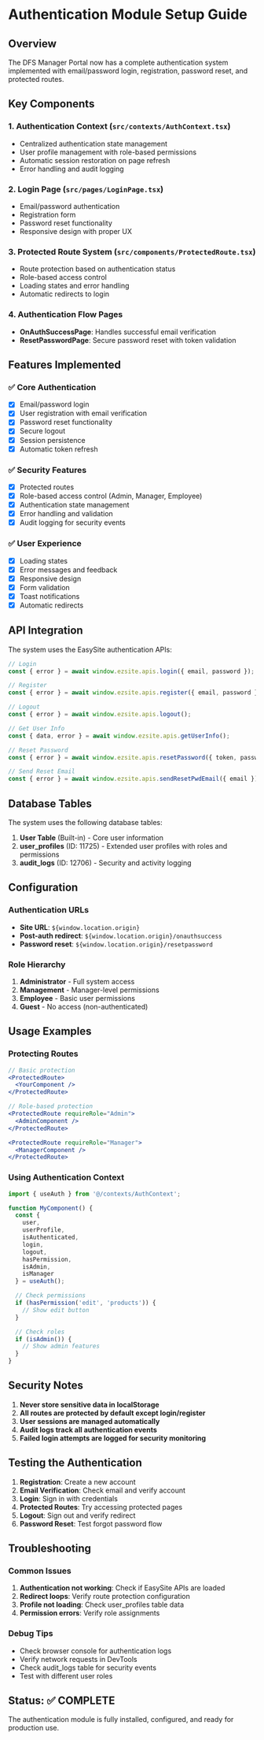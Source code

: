 # Authentication Module Setup Guide

## Overview
The DFS Manager Portal now has a complete authentication system implemented with email/password login, registration, password reset, and protected routes.

## Key Components

### 1. Authentication Context (`src/contexts/AuthContext.tsx`)
- Centralized authentication state management
- User profile management with role-based permissions
- Automatic session restoration on page refresh
- Error handling and audit logging

### 2. Login Page (`src/pages/LoginPage.tsx`)
- Email/password authentication
- Registration form
- Password reset functionality
- Responsive design with proper UX

### 3. Protected Route System (`src/components/ProtectedRoute.tsx`)
- Route protection based on authentication status
- Role-based access control
- Loading states and error handling
- Automatic redirects to login

### 4. Authentication Flow Pages
- **OnAuthSuccessPage**: Handles successful email verification
- **ResetPasswordPage**: Secure password reset with token validation

## Features Implemented

### ✅ Core Authentication
- [x] Email/password login
- [x] User registration with email verification
- [x] Password reset functionality
- [x] Secure logout
- [x] Session persistence
- [x] Automatic token refresh

### ✅ Security Features
- [x] Protected routes
- [x] Role-based access control (Admin, Manager, Employee)
- [x] Authentication state management
- [x] Error handling and validation
- [x] Audit logging for security events

### ✅ User Experience
- [x] Loading states
- [x] Error messages and feedback
- [x] Responsive design
- [x] Form validation
- [x] Toast notifications
- [x] Automatic redirects

## API Integration

The system uses the EasySite authentication APIs:

```javascript
// Login
const { error } = await window.ezsite.apis.login({ email, password });

// Register
const { error } = await window.ezsite.apis.register({ email, password });

// Logout
const { error } = await window.ezsite.apis.logout();

// Get User Info
const { data, error } = await window.ezsite.apis.getUserInfo();

// Reset Password
const { error } = await window.ezsite.apis.resetPassword({ token, password });

// Send Reset Email
const { error } = await window.ezsite.apis.sendResetPwdEmail({ email });
```

## Database Tables

The system uses the following database tables:

1. **User Table** (Built-in) - Core user information
2. **user_profiles** (ID: 11725) - Extended user profiles with roles and permissions
3. **audit_logs** (ID: 12706) - Security and activity logging

## Configuration

### Authentication URLs
- **Site URL**: `${window.location.origin}`
- **Post-auth redirect**: `${window.location.origin}/onauthsuccess`
- **Password reset**: `${window.location.origin}/resetpassword`

### Role Hierarchy
1. **Administrator** - Full system access
2. **Management** - Manager-level permissions
3. **Employee** - Basic user permissions
4. **Guest** - No access (non-authenticated)

## Usage Examples

### Protecting Routes
```jsx
// Basic protection
<ProtectedRoute>
  <YourComponent />
</ProtectedRoute>

// Role-based protection
<ProtectedRoute requireRole="Admin">
  <AdminComponent />
</ProtectedRoute>

<ProtectedRoute requireRole="Manager">
  <ManagerComponent />
</ProtectedRoute>
```

### Using Authentication Context
```jsx
import { useAuth } from '@/contexts/AuthContext';

function MyComponent() {
  const { 
    user, 
    userProfile, 
    isAuthenticated, 
    login, 
    logout, 
    hasPermission,
    isAdmin,
    isManager 
  } = useAuth();

  // Check permissions
  if (hasPermission('edit', 'products')) {
    // Show edit button
  }

  // Check roles
  if (isAdmin()) {
    // Show admin features
  }
}
```

## Security Notes

1. **Never store sensitive data in localStorage**
2. **All routes are protected by default except login/register**
3. **User sessions are managed automatically**
4. **Audit logs track all authentication events**
5. **Failed login attempts are logged for security monitoring**

## Testing the Authentication

1. **Registration**: Create a new account
2. **Email Verification**: Check email and verify account
3. **Login**: Sign in with credentials
4. **Protected Routes**: Try accessing protected pages
5. **Logout**: Sign out and verify redirect
6. **Password Reset**: Test forgot password flow

## Troubleshooting

### Common Issues
1. **Authentication not working**: Check if EasySite APIs are loaded
2. **Redirect loops**: Verify route protection configuration
3. **Profile not loading**: Check user_profiles table data
4. **Permission errors**: Verify role assignments

### Debug Tips
- Check browser console for authentication logs
- Verify network requests in DevTools
- Check audit_logs table for security events
- Test with different user roles

## Status: ✅ COMPLETE

The authentication module is fully installed, configured, and ready for production use.
